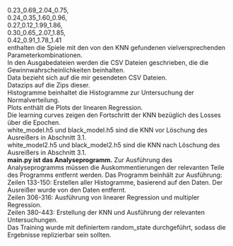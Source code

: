 0.23_0.69_2.04_0.75,<br/>
0.24_0.35_1.60_0.96,<br/>
0.27_0.12_1.99_1.86,<br/>
0.30_0.65_2.07_1.85,<br/>
0.42_0.91_1.78_1.41<br/>
enthalten die Spiele mit den von den KNN gefundenen vielversprechenden Parameterkombinationen.<br/>
In den Ausgabedateien werden die CSV Dateien geschrieben, die die Gewinnwahrscheinlichkeiten beinhalten.<br/>
Data bezieht sich auf die mir gesendeten CSV Dateien.<br/>
Datazips auf die Zips dieser.<br/>
Histogramme beinhaltet die Histogramme zur Untersuchung der Normalverteilung.<br/>
Plots enthält die Plots der linearen Regression.<br/>
Die learning curves zeigen den Fortschritt der KNN bezüglich des Losses über die Epochen.<br/>
white_model.h5 und black_model.h5 sind die KNN vor Löschung des Ausreißers in Abschnitt 3.1.<br/>
white_model2.h5 und black_model2.h5 sind die KNN nach Löschung des Ausreißers in Abschnitt 3.1.<br/>
<b>main.py ist das Analyseprogramm.</b> Zur Ausführung des Analyseprogramms müssen die Auskommentierungen der relevanten Teile des Programms entfernt werden. Das Programm beinhält zur Ausführung:<br/>
Zeilen 133-150: Erstellen aller Histogramme, basierend auf den Daten. Der Ausreißer wurde von den Daten entfernt.<br/>
Zeilen 306-316: Ausführung von linearer Regression und multipler Regression.<br/>
Zeilen 380-443: Erstellung der KNN und Ausführung der relevanten Untersuchungen.<br/>
Das Training wurde mit definiertem random_state durchgeführt, sodass die Ergebnisse replizierbar sein sollten.<br/>
